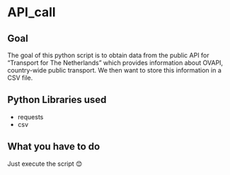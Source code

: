 # API_call

## Goal
The goal of this python script is to obtain data from the public API for “Transport for The Netherlands” which provides information about OVAPI, country-wide public transport.
We then want to store this information in a CSV file.

## Python Libraries used
- requests
- csv

## What you have to do
Just execute the script 😊
